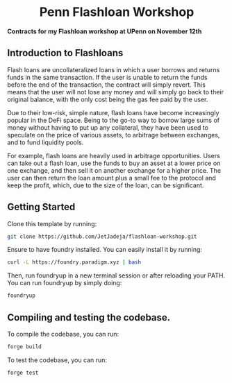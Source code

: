 # <h1 align="center"> Penn Flashloan Workshop </h1>

**Contracts for my Flashloan workshop at UPenn on November 12th**

## Introduction to Flashloans
Flash loans are uncollateralized loans in which a user borrows and returns funds in the same transaction. If the user is unable to return the funds before the end of the transaction, the contract will simply revert. This means that the user will not lose any money and will simply go back to their original balance, with the only cost being the gas fee paid by the user. 

Due to their low-risk, simple nature, flash loans have become increasingly popular in the DeFi space. Being to the go-to way to borrow large sums of money without having to put up any collateral, they have been used to speculate on the price of various assets, to arbitrage between exchanges, and to fund liquidity pools.

For example, flash loans are heavily used in arbitrage opportunities. Users can take out a flash loan, use the funds to buy an asset at a lower price on one exchange, and then sell it on another exchange for a higher price. The user can then return the loan amount plus a small fee to the protocol and keep the profit, which, due to the size of the loan, can be significant.

## Getting Started

Clone this template by running:
```sh
git clone https://github.com/JetJadeja/flashloan-workshop.git
```

Ensure to have foundry installed. You can easily install it by running:
```sh
curl -L https://foundry.paradigm.xyz | bash
```

Then, run foundryup in a new terminal session or after reloading your PATH. You can run foundryup by simply doing:
```sh
foundryup
```

## Compiling and testing the codebase.
To compile the codebase, you can run:

```sh
forge build
```

To test the codebase, you can run:

```sh
forge test
```